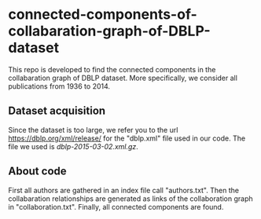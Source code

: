 # connected-components-of-collabaration-graph-of-DBLP-dataset
This repo is developed to find the connected components in the collabaration graph of DBLP dataset. More specifically, we consider all publications from 1936 to 2014.
## Dataset acquisition
Since the dataset is too large, we refer you to the url https://dblp.org/xml/release/ for the "dblp.xml" file used in our code. The file we used is *dblp-2015-03-02.xml.gz*.
## About code
First all authors are gathered in an index file call "authors.txt". Then the collabaration relationships are generated as links of the collaboration graph in "collaboration.txt". Finally, all connected components are found.